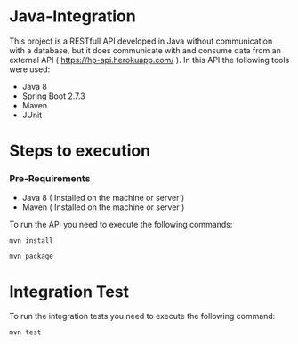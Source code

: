 # Java-Integration
This project is a RESTfull API developed in Java without communication with a database, but it does communicate with and consume data from an external API ( https://hp-api.herokuapp.com/ ). In this API the following tools were used:

- Java 8
- Spring Boot 2.7.3
- Maven
- JUnit

# Steps to execution
### Pre-Requirements

- Java 8 ( Installed on the machine or server )
- Maven ( Installed on the machine or server )

To run the API you need to execute the following commands: 

``mvn install``

``mvn package``

# Integration Test

To run the integration tests you need to execute the following command: 

``mvn test``